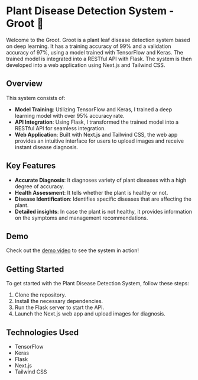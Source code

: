# Plant Disease Detection System - Groot 🌿

Welcome to the Groot. Groot is a plant leaf disease detection system based on deep learning. It has a training accuracy of 99% and a validation accuracy of 97%, using a model trained with TensorFlow and Keras. The trained model is integrated into a RESTful API with Flask. The system is then developed into a web application using Next.js and Tailwind CSS. 

## Overview

This system consists of:
- **Model Training**: Utilizing TensorFlow and Keras, I trained a deep learning model with over 95% accuracy rate.
- **API Integration**: Using Flask, I transformed the trained model into a RESTful API for seamless integration.
- **Web Application**: Built with Next.js and Tailwind CSS, the web app provides an intuitive interface for users to upload images and receive instant disease diagnosis.

## Key Features

- **Accurate Diagnosis**: It diagnoses variety of plant diseases with a high degree of accuracy.
- **Health Assessment**: It tells whether the plant is healthy or not.
- **Disease Identification**: Identifies specific diseases that are affecting the plant.
- **Detailed insights**: In case the plant is not healthy, it provides information on the symptoms and management recommendations.

## Demo

Check out the [demo video](https://drive.google.com/file/d/1ZRgELyHVwnB7xa-ZIZw3ZW9_dOqiUeP0/view?usp=sharing) to see the system in action!

## Getting Started

To get started with the Plant Disease Detection System, follow these steps:
1. Clone the repository.
2. Install the necessary dependencies.
3. Run the Flask server to start the API.
4. Launch the Next.js web app and upload images for diagnosis.

## Technologies Used

- TensorFlow
- Keras
- Flask
- Next.js
- Tailwind CSS
